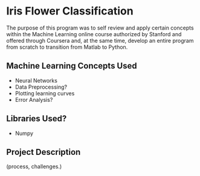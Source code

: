 # Iris Flower Classification
The purpose of this program was to self review and apply certain concepts within the Machine Learning online course authorized by Stanford and offered through Coursera and, at the same time, develop an entire program from scratch to transition from Matlab to Python.

## Machine Learning Concepts Used
* Neural Networks
* Data Preprocessing?
* Plotting learning curves
* Error Analysis?

## Libraries Used?
* Numpy 

## Project Description
(process, challenges.)
